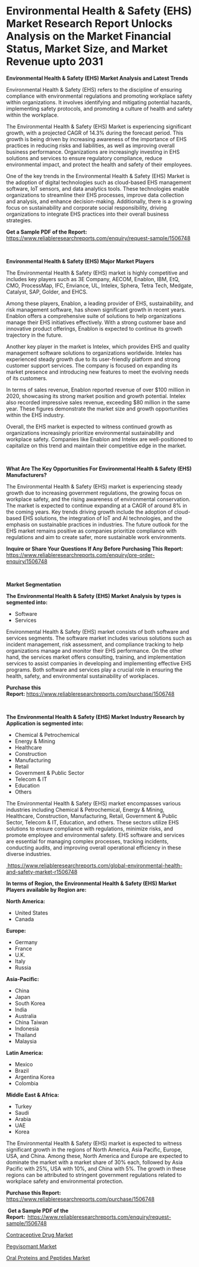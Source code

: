 <p><h1>Environmental Health & Safety (EHS) Market Research Report Unlocks Analysis on the Market Financial Status, Market Size, and Market Revenue upto 2031</h1></p><p><strong>Environmental Health & Safety (EHS) Market Analysis and Latest Trends</strong></p>
<p><p>Environmental Health & Safety (EHS) refers to the discipline of ensuring compliance with environmental regulations and promoting workplace safety within organizations. It involves identifying and mitigating potential hazards, implementing safety protocols, and promoting a culture of health and safety within the workplace.</p><p>The Environmental Health & Safety (EHS) Market is experiencing significant growth, with a projected CAGR of 14.3% during the forecast period. This growth is being driven by increasing awareness of the importance of EHS practices in reducing risks and liabilities, as well as improving overall business performance. Organizations are increasingly investing in EHS solutions and services to ensure regulatory compliance, reduce environmental impact, and protect the health and safety of their employees.</p><p>One of the key trends in the Environmental Health & Safety (EHS) Market is the adoption of digital technologies such as cloud-based EHS management software, IoT sensors, and data analytics tools. These technologies enable organizations to streamline their EHS processes, improve data collection and analysis, and enhance decision-making. Additionally, there is a growing focus on sustainability and corporate social responsibility, driving organizations to integrate EHS practices into their overall business strategies.</p></p>
<p><strong>Get a Sample PDF of the Report:&nbsp;</strong> <a href="https://www.reliableresearchreports.com/enquiry/request-sample/1506748">https://www.reliableresearchreports.com/enquiry/request-sample/1506748</a></p>
<p>&nbsp;</p>
<p><strong>Environmental Health & Safety (EHS) Major Market Players</strong></p>
<p><p>The Environmental Health & Safety (EHS) market is highly competitive and includes key players such as 3E Company, AECOM, Enablon, IBM, EtQ, CMO, ProcessMap, IFC, Enviance, UL, Intelex, Sphera, Tetra Tech, Medgate, Catalyst, SAP, Golder, and EHCS. </p><p>Among these players, Enablon, a leading provider of EHS, sustainability, and risk management software, has shown significant growth in recent years. Enablon offers a comprehensive suite of solutions to help organizations manage their EHS initiatives effectively. With a strong customer base and innovative product offerings, Enablon is expected to continue its growth trajectory in the future.</p><p>Another key player in the market is Intelex, which provides EHS and quality management software solutions to organizations worldwide. Intelex has experienced steady growth due to its user-friendly platform and strong customer support services. The company is focused on expanding its market presence and introducing new features to meet the evolving needs of its customers.</p><p>In terms of sales revenue, Enablon reported revenue of over $100 million in 2020, showcasing its strong market position and growth potential. Intelex also recorded impressive sales revenue, exceeding $80 million in the same year. These figures demonstrate the market size and growth opportunities within the EHS industry.</p><p>Overall, the EHS market is expected to witness continued growth as organizations increasingly prioritize environmental sustainability and workplace safety. Companies like Enablon and Intelex are well-positioned to capitalize on this trend and maintain their competitive edge in the market.</p></p>
<p>&nbsp;</p>
<p><strong>What Are The Key Opportunities For Environmental Health & Safety (EHS) Manufacturers?</strong></p>
<p><p>The Environmental Health & Safety (EHS) market is experiencing steady growth due to increasing government regulations, the growing focus on workplace safety, and the rising awareness of environmental conservation. The market is expected to continue expanding at a CAGR of around 8% in the coming years. Key trends driving growth include the adoption of cloud-based EHS solutions, the integration of IoT and AI technologies, and the emphasis on sustainable practices in industries. The future outlook for the EHS market remains positive as companies prioritize compliance with regulations and aim to create safer, more sustainable work environments.</p></p>
<p><strong>Inquire or Share Your Questions If Any Before Purchasing This Report:</strong> <a href="https://www.reliableresearchreports.com/enquiry/pre-order-enquiry/1506748">https://www.reliableresearchreports.com/enquiry/pre-order-enquiry/1506748</a></p>
<p>&nbsp;</p>
<p><strong>Market Segmentation</strong></p>
<p><strong>The Environmental Health & Safety (EHS) Market Analysis by types is segmented into:</strong></p>
<p><ul><li>Software</li><li>Services</li></ul></p>
<p><p>Environmental Health & Safety (EHS) market consists of both software and services segments. The software market includes various solutions such as incident management, risk assessment, and compliance tracking to help organizations manage and monitor their EHS performance. On the other hand, the services market offers consulting, training, and implementation services to assist companies in developing and implementing effective EHS programs. Both software and services play a crucial role in ensuring the health, safety, and environmental sustainability of workplaces.</p></p>
<p><strong>Purchase this Report:&nbsp;</strong><a href="https://www.reliableresearchreports.com/purchase/1506748">https://www.reliableresearchreports.com/purchase/1506748</a></p>
<p>&nbsp;</p>
<p><strong>The Environmental Health & Safety (EHS) Market Industry Research by Application is segmented into:</strong></p>
<p><ul><li>Chemical & Petrochemical</li><li>Energy & Mining</li><li>Healthcare</li><li>Construction</li><li>Manufacturing</li><li>Retail</li><li>Government & Public Sector</li><li>Telecom & IT</li><li>Education</li><li>Others</li></ul></p>
<p><p>The Environmental Health & Safety (EHS) market encompasses various industries including Chemical & Petrochemical, Energy & Mining, Healthcare, Construction, Manufacturing, Retail, Government & Public Sector, Telecom & IT, Education, and others. These sectors utilize EHS solutions to ensure compliance with regulations, minimize risks, and promote employee and environmental safety. EHS software and services are essential for managing complex processes, tracking incidents, conducting audits, and improving overall operational efficiency in these diverse industries.</p></p>
<p><a href="https://www.reliableresearchreports.com/global-environmental-health-and-safety-market-r1506748">&nbsp;https://www.reliableresearchreports.com/global-environmental-health-and-safety-market-r1506748</a></p>
<p><strong>In terms of Region, the Environmental Health & Safety (EHS) Market Players available by Region are:</strong></p>
<p>
    <p> <strong> North America: </strong>
        <ul>
            <li>United States</li>
            <li>Canada</li>
        </ul>
        </p> 
    <p> <strong> Europe: </strong>
        <ul>
            <li>Germany</li>
            <li>France</li>
            <li>U.K.</li>
            <li>Italy</li>
            <li>Russia</li>
        </ul>
        </p> 
    <p> <strong> Asia-Pacific: </strong>
        <ul>
            <li>China</li>
            <li>Japan</li>
            <li>South Korea</li>
            <li>India</li>
            <li>Australia</li>
            <li>China Taiwan</li>
            <li>Indonesia</li>
            <li>Thailand</li>
            <li>Malaysia</li>
        </ul>
        </p> 
    <p> <strong> Latin America: </strong>
        <ul>
            <li>Mexico</li>
            <li>Brazil</li>
            <li>Argentina Korea</li>
            <li>Colombia</li>
        </ul>
        </p> 
    <p> <strong> Middle East & Africa: </strong>
        <ul>
            <li>Turkey</li>
            <li>Saudi</li>
            <li>Arabia</li>
            <li>UAE</li>
            <li>Korea</li>
        </ul>
    </p>
    </p>
<p><p>The Environmental Health & Safety (EHS) market is expected to witness significant growth in the regions of North America, Asia Pacific, Europe, USA, and China. Among these, North America and Europe are expected to dominate the market with a market share of 30% each, followed by Asia Pacific with 25%, USA with 10%, and China with 5%. The growth in these regions can be attributed to stringent government regulations related to workplace safety and environmental protection.</p></p>
<p><strong>Purchase this Report: </strong><a href="https://www.reliableresearchreports.com/purchase/1506748">https://www.reliableresearchreports.com/purchase/1506748</a></p>
<p>&nbsp;<strong>Get a Sample PDF of the Report:&nbsp;&nbsp;</strong><a href="https://www.reliableresearchreports.com/enquiry/request-sample/1506748">https://www.reliableresearchreports.com/enquiry/request-sample/1506748</a></p>
<p><strong></strong></p>
<p><p><a href="https://www.linkedin.com/pulse/contraceptive-drug-market-competitive-analysis-trends-forecast-iw9qe?trackingId=YoZD%2BGFncR6TdGjqIlNVfQ%3D%3D">Contraceptive Drug Market</a></p><p><a href="https://www.linkedin.com/pulse/pegvisomant-market-trends-forecast-competitive-analysis-2031-ngnoe?trackingId=BCiX9H5kd6Xzd%2FrJwclq%2FA%3D%3D">Pegvisomant Market</a></p><p><a href="https://www.linkedin.com/pulse/oral-proteins-peptides-market-size-reveals-best-marketing-knvge?trackingId=RqjC0Q174%2Bxsf%2BddTb2FqQ%3D%3D">Oral Proteins and Peptides Market</a></p></p>
